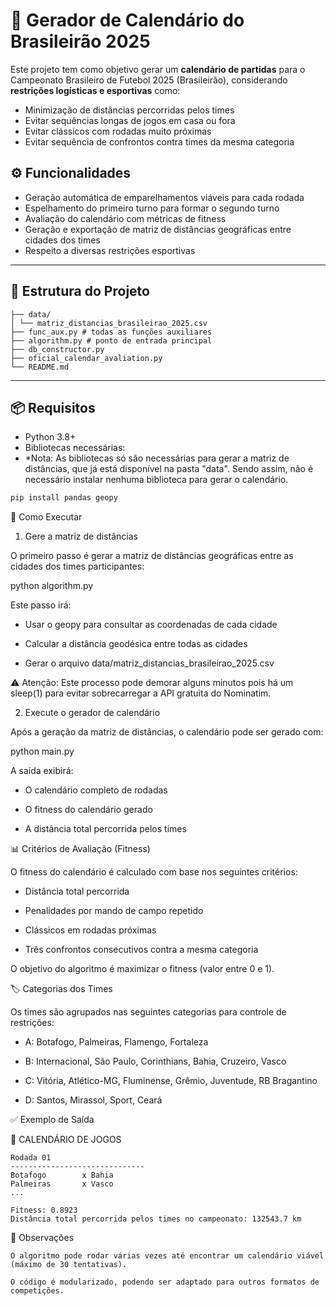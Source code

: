 # 📅 Gerador de Calendário do Brasileirão 2025

Este projeto tem como objetivo gerar um **calendário de partidas** para o Campeonato Brasileiro de Futebol 2025 (Brasileirão), considerando **restrições logísticas e esportivas** como:

- Minimização de distâncias percorridas pelos times
- Evitar sequências longas de jogos em casa ou fora
- Evitar clássicos com rodadas muito próximas
- Evitar sequência de confrontos contra times da mesma categoria

## ⚙️ Funcionalidades

- Geração automática de emparelhamentos viáveis para cada rodada
- Espelhamento do primeiro turno para formar o segundo turno
- Avaliação do calendário com métricas de fitness
- Geração e exportação de matriz de distâncias geográficas entre cidades dos times
- Respeito a diversas restrições esportivas

---

## 📁 Estrutura do Projeto
```
├── data/
│ └── matriz_distancias_brasileirao_2025.csv
├── func_aux.py # todas as funções auxiliares
├── algorithm.py # ponto de entrada principal
├── db_constructor.py
├── oficial_calendar_avaliation.py
└── README.md
```

---

## 📦 Requisitos

- Python 3.8+
- Bibliotecas necessárias:
- *Nota: As bibliotecas só são necessárias para gerar a matriz de distâncias, que já está disponível na pasta "data". Sendo assim, não é necessário instalar nenhuma biblioteca para gerar o calendário.

```bash
pip install pandas geopy
```
🚀 Como Executar
1. Gere a matriz de distâncias

O primeiro passo é gerar a matriz de distâncias geográficas entre as cidades dos times participantes:

python algorithm.py

Este passo irá:

  - Usar o geopy para consultar as coordenadas de cada cidade

  - Calcular a distância geodésica entre todas as cidades

  - Gerar o arquivo data/matriz_distancias_brasileirao_2025.csv

  ⚠️ Atenção: Este processo pode demorar alguns minutos pois há um sleep(1) para evitar sobrecarregar a API gratuita do Nominatim.

2. Execute o gerador de calendário

Após a geração da matriz de distâncias, o calendário pode ser gerado com:

python main.py

A saída exibirá:

  - O calendário completo de rodadas

  - O fitness do calendário gerado

  - A distância total percorrida pelos times

📊 Critérios de Avaliação (Fitness)

O fitness do calendário é calculado com base nos seguintes critérios:

  - Distância total percorrida

  - Penalidades por mando de campo repetido

  - Clássicos em rodadas próximas

  - Três confrontos consecutivos contra a mesma categoria

  O objetivo do algoritmo é maximizar o fitness (valor entre 0 e 1).

🏷️ Categorias dos Times

Os times são agrupados nas seguintes categorias para controle de restrições:

- A: Botafogo, Palmeiras, Flamengo, Fortaleza

- B: Internacional, São Paulo, Corinthians, Bahia, Cruzeiro, Vasco

- C: Vitória, Atlético-MG, Fluminense, Grêmio, Juventude, RB Bragantino

- D: Santos, Mirassol, Sport, Ceará

✅ Exemplo de Saída

📅 CALENDÁRIO DE JOGOS
```
Rodada 01
------------------------------
Botafogo        x Bahia
Palmeiras       x Vasco
...

Fitness: 0.8923
Distância total percorrida pelos times no campeonato: 132543.7 km
```
📌 Observações

    O algoritmo pode rodar várias vezes até encontrar um calendário viável (máximo de 30 tentativas).

    O código é modularizado, podendo ser adaptado para outros formatos de competições.
